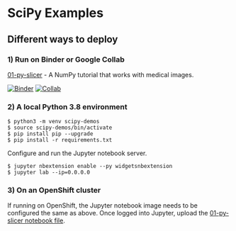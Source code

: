 # SciPy Examples

## Different ways to deploy

### 1) Run on Binder or Google Collab

[01-py-slicer](01-py-slicer.ipynb) - A NumPy tutorial that works with medical images.

[![Binder](https://mybinder.org/badge_logo.svg)](https://mybinder.org/v2/gh/redhat-naps-da/data-science-notebooks/main?filepath=scipy%2F01-py-slicer.ipynb)
[![Collab](https://colab.research.google.com/assets/colab-badge.svg)](https://colab.research.google.com/gist/bkoz/6af632c482e320f28adb815b28d8f608/01-py-slicer.ipynb)


### 2) A local Python 3.8 environment

```
$ python3 -m venv scipy-demos
$ source scipy-demos/bin/activate
$ pip install pip --upgrade
$ pip install -r requirements.txt
```

Configure and run the Jupyter notebook server.

```
$ jupyter nbextension enable --py widgetsnbextension
$ jupyter lab --ip=0.0.0.0
```

### 3) On an OpenShift cluster

If running on OpenShift, the Jupyter notebook image needs to
be configured the same as above. Once logged into Jupyter, upload the [01-py-slicer notebook file](01-py-slicer.ipynb).


